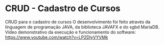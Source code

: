 # ﻿CRUD - Cadastro de Cursos 
CRUD para o cadastro de cursos
O desenvolvimento foi feito através da linguagem de programação JAVA, da biblioteca JAVAFX e do sgbd MariaDB.
Vídeo demonstrativo da execução e funcionamento do software:
https://www.youtube.com/watch?v=LP2DlyVYVMk
